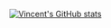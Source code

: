 [![Vincent's GitHub stats](https://github-readme-stats.vercel.app/api?username=lopes-vincent&include_all_commits=true&count_private=true&show_icons=true&theme=ocean_dark)](https://github.com/anuraghazra/github-readme-stats)

<!--
**lopes-vincent/lopes-vincent** is a ✨ _special_ ✨ repository because its `README.md` (this file) appears on your GitHub profile.

Here are some ideas to get you started:

- 🔭 I’m currently working on ...
- 🌱 I’m currently learning ...
- 👯 I’m looking to collaborate on ...
- 🤔 I’m looking for help with ...
- 💬 Ask me about ...
- 📫 How to reach me: ...
- 😄 Pronouns: ...
- ⚡ Fun fact: ...
-->
